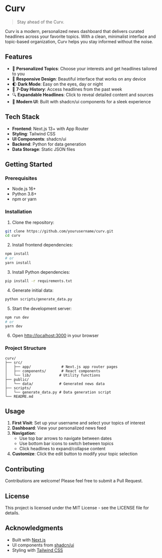 # Curv

> Stay ahead of the Curv.

Curv is a modern, personalized news dashboard that delivers curated headlines across your favorite topics. With a clean, minimalist interface and topic-based organization, Curv helps you stay informed without the noise.

## Features

- 🎯 **Personalized Topics**: Choose your interests and get headlines tailored to you
- 📱 **Responsive Design**: Beautiful interface that works on any device
- 🌓 **Dark Mode**: Easy on the eyes, day or night
- 📅 **7-Day History**: Access headlines from the past week
- 🔍 **Expandable Headlines**: Click to reveal detailed content and sources
- 🎨 **Modern UI**: Built with shadcn/ui components for a sleek experience

## Tech Stack

- **Frontend**: Next.js 13+ with App Router
- **Styling**: Tailwind CSS
- **UI Components**: shadcn/ui
- **Backend**: Python for data generation
- **Data Storage**: Static JSON files

## Getting Started

### Prerequisites

- Node.js 16+
- Python 3.8+
- npm or yarn

### Installation

1. Clone the repository:
```bash
git clone https://github.com/yourusername/curv.git
cd curv
```

2. Install frontend dependencies:
```bash
npm install
# or
yarn install
```

3. Install Python dependencies:
```bash
pip install -r requirements.txt
```

4. Generate initial data:
```bash
python scripts/generate_data.py
```

5. Start the development server:
```bash
npm run dev
# or
yarn dev
```

6. Open [http://localhost:3000](http://localhost:3000) in your browser

### Project Structure

```
curv/
├── src/
│   ├── app/              # Next.js app router pages
│   ├── components/       # React components
│   └── lib/             # Utility functions
├── public/
│   └── data/            # Generated news data
├── scripts/
│   └── generate_data.py # Data generation script
└── README.md
```

## Usage

1. **First Visit**: Set up your username and select your topics of interest
2. **Dashboard**: View your personalized news feed
3. **Navigation**: 
   - Use top bar arrows to navigate between dates
   - Use bottom bar icons to switch between topics
   - Click headlines to expand/collapse content
4. **Customize**: Click the edit button to modify your topic selection

## Contributing

Contributions are welcome! Please feel free to submit a Pull Request.

## License

This project is licensed under the MIT License - see the LICENSE file for details.

## Acknowledgments

- Built with [Next.js](https://nextjs.org/)
- UI components from [shadcn/ui](https://ui.shadcn.com/)
- Styling with [Tailwind CSS](https://tailwindcss.com/)
